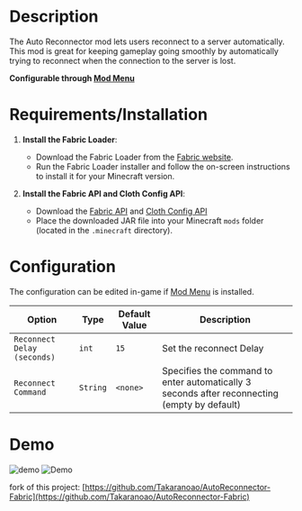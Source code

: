 # Description

The Auto Reconnector mod lets users reconnect to a server automatically.\
This mod is great for keeping gameplay going smoothly by automatically trying to reconnect when the connection to the server is lost.





**Configurable through [Mod Menu](https://modrinth.com/mod/modmenu)**

# Requirements/Installation
1. **Install the Fabric Loader**:
   - Download the Fabric Loader from the [Fabric website](https://fabricmc.net/use/).
   - Run the Fabric Loader installer and follow the on-screen instructions to install it for your Minecraft version.


2. **Install the Fabric API and Cloth Config API**:
   - Download the [Fabric API](https://modrinth.com/mod/fabric-api) and [Cloth Config API](https://modrinth.com/mod/cloth-config/versions?l=fabric)
   - Place the downloaded JAR file into your Minecraft `mods` folder (located in the `.minecraft` directory).

# Configuration

The configuration can be edited in-game if [Mod Menu](https://modrinth.com/mod/modmenu) is installed.

| Option                 | Type            | Default Value | Description                                                                                                        |
|----------------------- |-----------------|---------------|--------------------------------------------------------------------------------------------------------------------|
| `Reconnect Delay (seconds)`              | `int`       | `15`        | Set the reconnect Delay                                                                         |
| `Reconnect Command`     | `String`       | `<none>`                                                             | Specifies the command to enter automatically 3 seconds after reconnecting (empty by default)

# Demo
![demo](https://cdn.modrinth.com/data/cached_images/ad633e83b5e64cbb89f3f7c65545a29aad642065.png)
![Demo](https://cdn.modrinth.com/data/cached_images/912b482a56b485ed17625f4dd29d3c2dc54dd09b.png)


fork of this project: [https://github.com/Takaranoao/AutoReconnector-Fabric](https://github.com/Takaranoao/AutoReconnector-Fabric)
